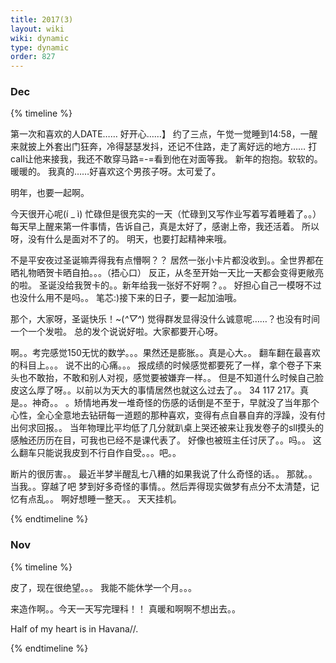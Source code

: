 ```yaml
---
title: 2017(3)
layout: wiki
wiki: dynamic
type: dynamic
order: 827
---
```

### Dec

{% timeline %}

<!-- node 2017.12.30 17:44-->

第一次和喜欢的人DATE……
好开心……】
约了三点，午觉一觉睡到14:58，一醒来就披上外套出门狂奔，冷得瑟瑟发抖，还记不住路，走了离好远的地方……
打call让他来接我，我还不敢穿马路=-=看到他在对面等我。
新年的抱抱。软软的。暖暖的。
我真的……好喜欢这个男孩子呀。太可爱了。

明年，也要一起啊。

<!-- node 2017.12.28 23:24-->

今天很开心呢(í _ ì)
忙碌但是很充实的一天（忙碌到又写作业写着写着睡着了。。）
每天早上醒来第一件事情，告诉自己，真是太好了，感谢上帝，我还活着。
所以呀，没有什么是面对不了的。
明天，也要打起精神来哦。

<!-- node 2017.12.25 21:13-->

不是平安夜过圣诞嘛弄得我有点懵啊？？
居然一张小卡片都没收到。。全世界都在晒礼物晒贺卡晒自拍。。。（捂心口）
反正，从冬至开始一天比一天都会变得更敞亮的啦。
圣诞没给我贺卡的。。新年给我一张好不好啊？。。
好担心自己一模呀不过也没什么用不是吗。。
笔芯:)接下来的日子，要一起加油哦。

<!-- node 2017.12.24 19:37-->

那个，大家呀，圣诞快乐！~(*^▽^*)
觉得群发显得没什么诚意呢……？也没有时间一个一个发啦。
总的发个说说好啦。大家都要开心呀。

<!-- node 2017.12.15 20:21-->

啊。。考完感觉150无忧的数学。。。果然还是膨胀。。真是心大。。
翻车翻在最喜欢的科目上。。。
说不出的心痛。。。
报成绩的时候感觉都要死了一样，拿个卷子下来头也不敢抬，不敢和别人对视，感觉要被嫌弃一样。。
但是不知道什么时候自己脸皮这么厚了呀。。以前以为天大的事情居然也就这么过去了。。
34 117 217。真是。。神奇。。
。矫情地再发一堆奇怪的伤感的话倒是不至于，早就没了当年那个心性，全心全意地去钻研每一道题的那种喜欢，变得有点自暴自弃的浮躁，没有付出何求回报。。
当年物理比平均低了几分就趴桌上哭还被来让我发卷子的sll摸头的感触还历历在目，可我也已经不是课代表了。
好像也被班主任讨厌了。。吗。。
这么翻车只能说我皮到不行自作自受。。。吧。。

<!-- node 2017.12.3 22:22-->

断片的很厉害。。
最近半梦半醒乱七八糟的如果我说了什么奇怪的话。。
那就。。
当我。。穿越了吧
梦到好多奇怪的事情。。然后弄得现实做梦有点分不太清楚，记忆有点乱。。
啊好想睡一整天。。
天天挂机。

{% endtimeline %}

### Nov

{% timeline %}

<!-- node 2017.11.30 20:48-->

皮了，现在很绝望。。。
我能不能休学一个月。。。

<!-- node 2017.11.24 16:41-->

来造作啊。。今天一天写完理科！！
真暖和啊啊不想出去。。

<!-- node 2017.11.22 22:54-->

Half of my heart is in Havana//.

{% endtimeline %}